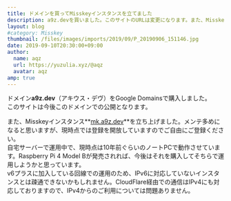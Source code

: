 ```yaml
---
title: ドメインを買ってMisskeyインスタンスを立てました
description: a9z.devを買いました。このサイトのURLは変更になります。また、Misskeyインスタンスmk.a9z.dev
layout: blog
#category: Misskey
thumbnail: /files/images/imports/2019/09/P_20190906_151146.jpg
date: 2019-09-10T20:30:00+09:00
author:
  name: aqz
  url: https://yuzulia.xyz/@aqz
  avatar: aqz
amp: true
---
```

ドメイン**a9z.dev**（アキウス・デヴ）をGoogle Domainsで購入しました。  
このサイトは今後このドメインでの公開となります。

また、Misskeyインスタンス**[mk.a9z.dev](https://mk.a9z.dev)**を立ち上げました。メンテ多めになると思いますが、現時点では登録を開放していますのでご自由にご登録ください。  
自宅サーバーで運用中で、現時点は10年前ぐらいのノートPCで動作させています。Raspberry Pi 4 Model Bが発売されれば、今後はそれを購入してそちらで運用しようかと思っています。  
v6プラスに加入している回線での運用のため、IPv6に対応していないインスタンスとは疎通できないかもしれません。CloudFlare経由での通信はIPv4にも対応しておりますので、IPv4からのご利用については問題ありません。

